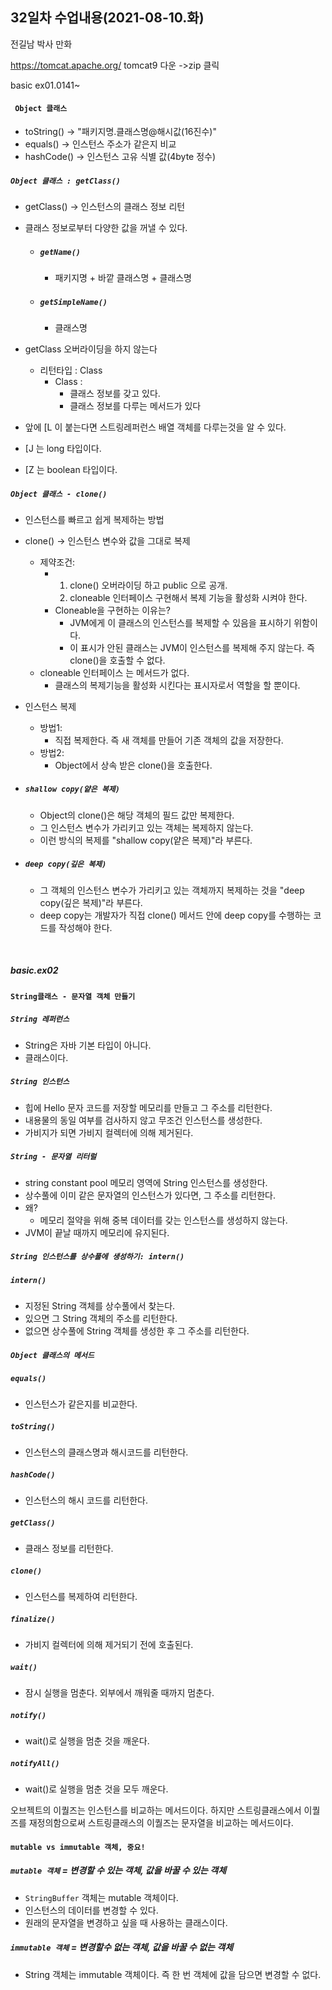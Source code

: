 ## 32일차 수업내용(2021-08-10.화)

전길남 박사 만화



https://tomcat.apache.org/  tomcat9 다운 ->zip 클릭



basic ex01.0141~

#### ` Object 클래스`

- toString()  → "패키지명.클래스명@해시값(16진수)"
- equals() →  인스턴스 주소가 같은지 비교
- hashCode() →  인스턴스 고유 식별 값(4byte 정수)

##### ` Object 클래스 : getClass() `

- getClass()  →  인스턴스의 클래스 정보 리턴

- 클래스 정보로부터 다양한 값을 꺼낼 수 있다. 

  - ##### ` getName() `

    - 패키지명 + 바깥 클래스명 + 클래스명

  - ##### ` getSimpleName() `

    - 클래스명

- getClass 오버라이딩을 하지 않는다

  - 리턴타입 : Class
    - Class :
      - 클래스 정보를 갖고 있다.
      - 클래스 정보를 다루는 메서드가 있다

- 앞에 [L 이 붙는다면 스트링레퍼런스 배열 객체를 다루는것을 알 수 있다.

- [J 는 long 타입이다.

- [Z 는 boolean 타입이다.

##### ` Object 클래스 - clone() `

- 인스턴스를 빠르고 쉽게 복제하는 방법
- clone() →   인스턴스 변수와 값을 그대로 복제
  - 제약조건:
    - 1. clone() 오버라이딩 하고 public 으로 공개.
      2. cloneable 인터페이스 구현해서 복제 기능을 활성화 시켜야 한다.
    - Cloneable을 구현하는 이유는?
      - JVM에게 이 클래스의 인스턴스를 복제할 수 있음을 표시하기 위함이다.
      - 이 표시가 안된 클래스는 JVM이 인스턴스를 복제해 주지 않는다. 즉 clone()을 호출할 수 없다.
  - cloneable 인터페이스 는 메서드가 없다.
    - 클래스의 복제기능을 활성화 시킨다는 표시자로서 역할을 할 뿐이다.


- 인스턴스 복제 

  - 방법1:
    - 직접 복제한다. 즉 새 객체를 만들어 기존 객체의 값을 저장한다.
  - 방법2:
    - Object에서 상속 받은 clone()을 호출한다.

- ##### ` shallow copy(얕은 복제) `

  - Object의 clone()은 해당 객체의 필드 값만 복제한다.
  - 그 인스턴스 변수가 가리키고 있는 객체는 복제하지 않는다.
  - 이런 방식의 복제를 "shallow copy(얕은 복제)"라 부른다.

- ##### ` deep copy(깊은 복제) `

  - 그 객체의 인스턴스 변수가 가리키고 있는 객체까지 복제하는 것을 "deep copy(깊은 복제)"라 부른다.
  - deep copy는 개발자가 직접 clone() 메서드 안에 deep copy를 수행하는 코드를 작성해야 한다.

  ​

##### basic.ex02

#### ` String클래스 - 문자열 객체 만들기 ` 

##### ` String 레퍼런스 `

- String은 자바 기본 타입이 아니다.
- 클래스이다.

##### ` String 인스턴스 `

- 힙에 Hello 문자 코드를 저장할 메모리를 만들고 그 주소를 리턴한다.
- 내용물의 동일 여부를 검사하지 않고 무조건 인스턴스를 생성한다.
- 가비지가 되면 가비지 컬렉터에 의해 제거된다.

##### ` String - 문자열 리터럴 `

- string constant pool 메모리 영역에 String 인스턴스를 생성한다.
- 상수풀에 이미 같은 문자열의 인스턴스가 있다면, 그 주소를 리턴한다.
- 왜?
  -  메모리 절약을 위해 중복 데이터를 갖는 인스턴스를 생성하지 않는다.
- JVM이 끝날 때까지 메모리에 유지된다.

##### ` String 인스턴스를 상수풀에 생성하기: intern() `

##### ` intern() `

- 지정된 String 객체를 상수풀에서 찾는다.
- 있으면 그 String 객체의 주소를 리턴한다.
- 없으면 상수풀에 String 객체를 생성한 후 그 주소를 리턴한다.

##### ` Object 클래스의 메서드 `

##### ` equals() `

- 인스턴스가 같은지를 비교한다.



##### ` toString() `

- 인스턴스의 클래스명과 해시코드를 리턴한다.



##### ` hashCode() `

- 인스턴스의 해시 코드를 리턴한다.



##### ` getClass() `

- 클래스 정보를 리턴한다.



##### ` clone() `

- 인스턴스를 복제하여 리턴한다.



##### ` finalize() `

- 가비지 컬렉터에 의해 제거되기 전에 호출된다.



##### ` wait() `

- 잠시 실행을 멈춘다. 외부에서 깨워줄 때까지 멈춘다.



##### ` notify() `

- wait()로 실행을 멈춘 것을 깨운다.



##### ` notifyAll() `

- wait()로 실행을 멈춘 것을 모두 깨운다.



오브젝트의 이퀄즈는 인스턴스를 비교하는 메서드이다. 하지만 스트링클래스에서 이퀄즈를 재정의함으로써 스트링클래스의 이퀄즈는 문자열을 비교하는 메서드이다.



#### ` mutable vs immutable 객체, 중요! `

##### ` mutable 객체 `  = 변경할 수 있는 객체, 값을 바꿀 수 있는 객체

- ` StringBuffer ` 객체는 mutable 객체이다.
- 인스턴스의 데이터를 변경할 수 있다.
- 원래의 문자열을 변경하고 싶을 때 사용하는 클래스이다.



##### ` immutable 객체 `  = 변경할수 없는 객체, 값을 바꿀 수 없는 객체

- String 객체는 immutable 객체이다. 즉 한 번 객체에 값을 담으면 변경할 수 없다.